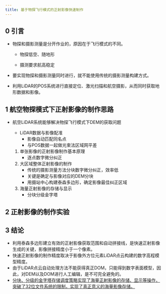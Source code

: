 ```yaml
---
title: 基于物探飞行模式的正射影像快速制作
---
```


## 0 引言

- 物探和摄影测量是分开作业的，原因在于飞行模式的不同。

  - 物探低空、随地形

  - 摄测要求航高稳定

- 要实现物探和摄影测量同时进行，就不能使用传统的摄影测量构建方式。
- 利用LiDAR的POS系统进行直接定位、激光扫描和航空摄影，从而同时获取地形数据和影像。

## 1 航空物探模式下正射影像的制作思路

- 航空LiDAR系统能够解决物探飞行模式下DEM的获取问题

  - LiDAR数据与影像配准
    - 影像自动匹配同名点
    - 与POS数据一起做光束法区域网平差

  1. 单张影像的正射影像制作基本原理
     - 逐点数字微分纠正
  2. 大区域整体正射影像的制作
     - 传统的摄影测量方法分块数字微分纠正，效率低
     - 关键是确定与影像对应的DEM分块
     - 用摄站中心构建泰森多边形，确定影像最佳纠正区域
  3. 海量正射影像的存储与显示
     - 分块分级金字塔

## 2 正射影像的制作实验

## 3 结论

- 利用泰森多边形建立有效的正射影像获取范围和自动拼接线，是快速正射影像生成的关键，影像拼接精度小于一个像素。
- 快速正射影像的制作精度取决于影像外方位元素LiDAR点云构建的数字高程模型精度。
- 由于LiDAR点云自动处理方法不能获得真正DOM，只能得到数字表面模型，因此，对DEM以及DOM进行人工编辑，是不可完全避免的。
- <u>分块、分级的金字塔存储调度策略实现了海量正射影像的存储、显示等操作，突破了32位文件系统的限制，实现了真正意义的海量影像存储。</u>
